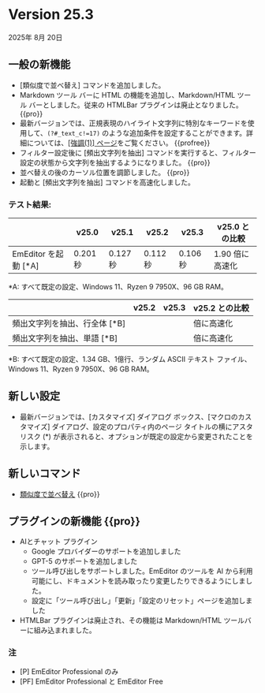 # Version 25.3

2025年 8月 20日

## 一般の新機能

- [類似度で並べ替え] コマンドを追加しました。
- Markdown ツール バーに HTML の機能を追加し、Markdown/HTML ツール バーとしました。従来の HTMLBar プラグインは廃止となりました。 {{pro}}
- 最新バージョンでは、正規表現のハイライト文字列に特別なキーワードを使用して、`(?#_text_c!=17)` のような追加条件を設定することができます。詳細については、[\[強調(1)\] ページ](../dlg/properties/highlight1/index)をご覧ください。 {{profree}}
- フィルター設定後に [頻出文字列を抽出] コマンドを実行すると、フィルター設定の状態から文字列を抽出するようになりました。 {{pro}}
- 並べ替えの後のカーソル位置を調節しました。 {{pro}}
- 起動と [頻出文字列を抽出] コマンドを高速化しました。

### テスト結果:

|  | v25.0 | v25.1 | v25.2 | v25.3 | v25.0 との比較 |
| --- | --- | --- | --- | --- | --- |
| EmEditor を起動 \[\*A\] | 0.201 秒 | 0.127 秒 | 0.112 秒 | 0.106 秒 | 1.90 倍に高速化 |

\*A: すべて既定の設定、Windows 11、Ryzen 9 7950X、96 GB RAM。

|  | v25.2 | v25.3 | v25.2 との比較 |
| --- | --- | --- | --- |
| 頻出文字列を抽出、行全体 \[\*B\] | | |  倍に高速化 |
| 頻出文字列を抽出、単語 \[\*B\] | | |  倍に高速化 |

\*B: すべて既定の設定、1.34 GB、1億行、ランダム ASCII テキスト ファイル、Windows 11、Ryzen 9 7950X、96 GB RAM。

## 新しい設定

- 最新バージョンでは、[カスタマイズ] ダイアログ ボックス、\[マクロのカスタマイズ\] ダイアログ、設定のプロパティ内のページ タイトルの横にアスタリスク (\*) が表示されると、オプションが既定の設定から変更されたことを示します。

## 新しいコマンド

- [類似度で並べ替え](../cmd/sort/sort_similarity) {{pro}}

## プラグインの新機能 {{pro}}

- AIとチャット プラグイン
  - Google プロバイダーのサポートを追加しました
  - GPT-5 のサポートを追加しました
  - ツール呼び出しをサポートしました。EmEditor のツールを AI から利用可能にし、ドキュメントを読み取ったり変更したりできるようにしました。
  - 設定に「ツール呼び出し」「更新」「設定のリセット」ページを追加しました
- HTMLBar プラグインは廃止され、その機能は Markdown/HTML ツールバーに組み込まれました。

### 注

- \[P\] EmEditor Professional のみ
- \[PF\] EmEditor Professional と EmEditor Free
